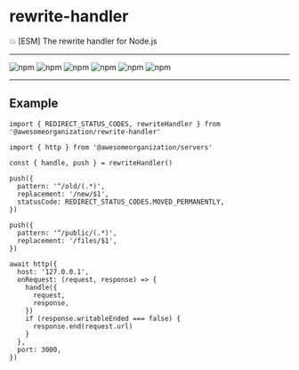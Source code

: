 # rewrite-handler

:boom: [ESM] The rewrite handler for Node.js

---

![npm](https://img.shields.io/david/awesomeorganization/rewrite-handler)
![npm](https://img.shields.io/npm/v/@awesomeorganization/rewrite-handler)
![npm](https://img.shields.io/npm/dt/@awesomeorganization/rewrite-handler)
![npm](https://img.shields.io/npm/l/@awesomeorganization/rewrite-handler)
![npm](https://img.shields.io/bundlephobia/minzip/@awesomeorganization/rewrite-handler)
![npm](https://img.shields.io/bundlephobia/min/@awesomeorganization/rewrite-handler)

---

## Example

```
import { REDIRECT_STATUS_CODES, rewriteHandler } from '@awesomeorganization/rewrite-handler'

import { http } from '@awesomeorganization/servers'

const { handle, push } = rewriteHandler()

push({
  pattern: '^/old/(.*)',
  replacement: '/new/$1',
  statusCode: REDIRECT_STATUS_CODES.MOVED_PERMANENTLY,
})

push({
  pattern: '^/public/(.*)',
  replacement: '/files/$1',
})

await http({
  host: '127.0.0.1',
  onRequest: (request, response) => {
    handle({
      request,
      response,
    })
    if (response.writableEnded === false) {
      response.end(request.url)
    }
  },
  port: 3000,
})
```

